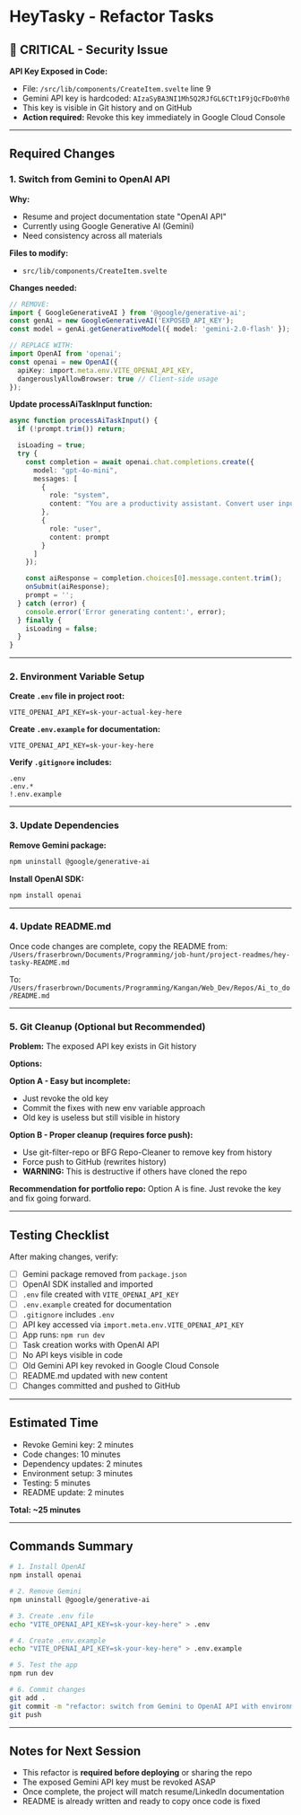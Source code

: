 # HeyTasky - Refactor Tasks

## 🚨 CRITICAL - Security Issue

**API Key Exposed in Code:**
- File: `/src/lib/components/CreateItem.svelte` line 9
- Gemini API key is hardcoded: `AIzaSyBA3NI1Mh5Q2RJfGL6CTt1F9jQcFDo0Yh0`
- This key is visible in Git history and on GitHub
- **Action required:** Revoke this key immediately in Google Cloud Console

---

## Required Changes

### 1. Switch from Gemini to OpenAI API

**Why:**
- Resume and project documentation state "OpenAI API"
- Currently using Google Generative AI (Gemini)
- Need consistency across all materials

**Files to modify:**
- `src/lib/components/CreateItem.svelte`

**Changes needed:**
```typescript
// REMOVE:
import { GoogleGenerativeAI } from '@google/generative-ai';
const genAi = new GoogleGenerativeAI('EXPOSED_API_KEY');
const model = genAi.getGenerativeModel({ model: 'gemini-2.0-flash' });

// REPLACE WITH:
import OpenAI from 'openai';
const openai = new OpenAI({
  apiKey: import.meta.env.VITE_OPENAI_API_KEY,
  dangerouslyAllowBrowser: true // Client-side usage
});
```

**Update processAiTaskInput function:**
```typescript
async function processAiTaskInput() {
  if (!prompt.trim()) return;

  isLoading = true;
  try {
    const completion = await openai.chat.completions.create({
      model: "gpt-4o-mini",
      messages: [
        {
          role: "system",
          content: "You are a productivity assistant. Convert user input into clear, actionable to-do items. Only return the task text—no explanations or formatting."
        },
        {
          role: "user",
          content: prompt
        }
      ]
    });

    const aiResponse = completion.choices[0].message.content.trim();
    onSubmit(aiResponse);
    prompt = '';
  } catch (error) {
    console.error('Error generating content:', error);
  } finally {
    isLoading = false;
  }
}
```

---

### 2. Environment Variable Setup

**Create `.env` file in project root:**
```
VITE_OPENAI_API_KEY=sk-your-actual-key-here
```

**Create `.env.example` for documentation:**
```
VITE_OPENAI_API_KEY=sk-your-key-here
```

**Verify `.gitignore` includes:**
```
.env
.env.*
!.env.example
```

---

### 3. Update Dependencies

**Remove Gemini package:**
```bash
npm uninstall @google/generative-ai
```

**Install OpenAI SDK:**
```bash
npm install openai
```

---

### 4. Update README.md

Once code changes are complete, copy the README from:
`/Users/fraserbrown/Documents/Programming/job-hunt/project-readmes/hey-tasky-README.md`

To:
`/Users/fraserbrown/Documents/Programming/Kangan/Web_Dev/Repos/Ai_to_do/README.md`

---

### 5. Git Cleanup (Optional but Recommended)

**Problem:** The exposed API key exists in Git history

**Options:**

**Option A - Easy but incomplete:**
- Just revoke the old key
- Commit the fixes with new env variable approach
- Old key is useless but still visible in history

**Option B - Proper cleanup (requires force push):**
- Use git-filter-repo or BFG Repo-Cleaner to remove key from history
- Force push to GitHub (rewrites history)
- **WARNING:** This is destructive if others have cloned the repo

**Recommendation for portfolio repo:** Option A is fine. Just revoke the key and fix going forward.

---

## Testing Checklist

After making changes, verify:

- [ ] Gemini package removed from `package.json`
- [ ] OpenAI SDK installed and imported
- [ ] `.env` file created with `VITE_OPENAI_API_KEY`
- [ ] `.env.example` created for documentation
- [ ] `.gitignore` includes `.env`
- [ ] API key accessed via `import.meta.env.VITE_OPENAI_API_KEY`
- [ ] App runs: `npm run dev`
- [ ] Task creation works with OpenAI API
- [ ] No API keys visible in code
- [ ] Old Gemini API key revoked in Google Cloud Console
- [ ] README.md updated with new content
- [ ] Changes committed and pushed to GitHub

---

## Estimated Time

- Revoke Gemini key: 2 minutes
- Code changes: 10 minutes
- Dependency updates: 2 minutes
- Environment setup: 3 minutes
- Testing: 5 minutes
- README update: 2 minutes

**Total: ~25 minutes**

---

## Commands Summary

```bash
# 1. Install OpenAI
npm install openai

# 2. Remove Gemini
npm uninstall @google/generative-ai

# 3. Create .env file
echo "VITE_OPENAI_API_KEY=sk-your-key-here" > .env

# 4. Create .env.example
echo "VITE_OPENAI_API_KEY=sk-your-key-here" > .env.example

# 5. Test the app
npm run dev

# 6. Commit changes
git add .
git commit -m "refactor: switch from Gemini to OpenAI API with environment variables"
git push
```

---

## Notes for Next Session

- This refactor is **required before deploying** or sharing the repo
- The exposed Gemini API key must be revoked ASAP
- Once complete, the project will match resume/LinkedIn documentation
- README is already written and ready to copy once code is fixed
